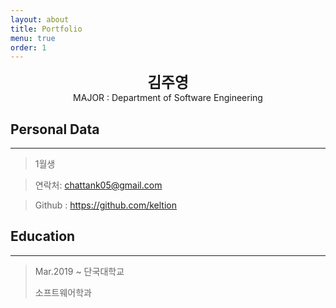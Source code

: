 ```yaml
---
layout: about
title: Portfolio
menu: true
order: 1
---
```


<center>
<span style=
"font-size:170%;
font-weight:bold">
김주영
</span>
</center>

<center>MAJOR : Department of Software Engineering</center>

## Personal Data
---
> 1월생 

> 연락처: chattank05@gmail.com

> Github : <a href="https://github.com/keltion">https://github.com/keltion</a>


## Education
---
> Mar.2019 ~ 단국대학교
>
> 소프트웨어학과

